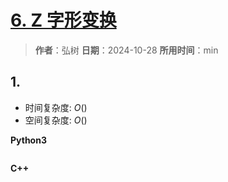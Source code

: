 # [6. Z 字形变换](https://leetcode.cn/problems/zigzag-conversion/description/)

> **作者**：弘树
> **日期**：2024-10-28
> **所用时间**：min

## 1. 



- 时间复杂度: $O()$
- 空间复杂度: $O()$

**Python3**

```python

```

**C++**

```C++

```